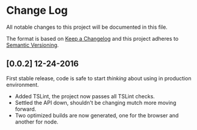 # Change Log
All notable changes to this project will be documented in this file.

The format is based on [Keep a Changelog](http://keepachangelog.com/) 
and this project adheres to [Semantic Versioning](http://semver.org/).

## [0.0.2] 12-24-2016
First stable release, code is safe to start *thinking* about using in production environment.
- Added TSLint, the project now passes all TSLint checks.
- Settled the API down, shouldn't be changing mutch more moving forward.
- Two optimized builds are now generated, one for the browser and another for node.